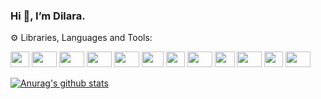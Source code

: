 ###                   Hi 👋, I’m Dilara.



⚙ Libraries, Languages and Tools:


<img
src="https://promto.com/wp-content/uploads/2019/08/icon-tableau-1.png" width="30" height="25"
/>
<img
src="https://miro.medium.com/max/805/1*aUSZsGFCMPNYCkQygs4aGQ.jpeg" width="40" height="25"
/>
<img
src="https://seekvectorlogo.com/wp-content/uploads/2018/12/power-bi-vector-logo.png" width="40" height="25"
/>
<img
src="https://upload.wikimedia.org/wikipedia/commons/thumb/e/ed/Pandas_logo.svg/2560px-Pandas_logo.svg.png" width="40" height="25"
/>
<img
src="https://upload.wikimedia.org/wikipedia/commons/thumb/3/31/NumPy_logo_2020.svg/1200px-NumPy_logo_2020.svg.png" width="40" height="25"
/>
<img
src="https://pbs.twimg.com/media/EhGuwXWXgAEERcn.png" width="35" height="25"
/>
<img
src="https://www.firelinescience.com/wp-content/uploads/2019/09/SciPy-Logo.png" width="30" height="25"
/>
<img
src="https://repository-images.githubusercontent.com/33702544/b4400c80-718b-11e9-9f3a-306c07a5f3de" width="40" height="25"
/>
<img
src="https://p.kindpng.com/picc/s/159-1596083_python-logo-png-transparent-images-python-language-png.png" width="32" height="25"
/>
<img
src="https://brandslogos.com/wp-content/uploads/images/large/microsoft-sql-server-logo-black-and-white.png" width="40" height="25"
/>
<img
src="https://findicons.com/files/icons/2795/office_2013_hd/2000/excel.png" width="30" height="25"
/>
<img
src="https://logodix.com/logo/1185774.png" width="40" height="25"
/>







[![Anurag's github stats](https://github-readme-stats.vercel.app/api?username=dilaraozcerit&theme=white-black)](https://github.com/anuraghazra/github-readme-stats)
 
<!--
**dilaraozcerit/dilaraozcerit** is a ✨ _special_ ✨ repository because its `README.md` (this file) appears on your GitHub profile.

Here are some ideas to get you started:

- 🔭 I’m currently working on ...
- 🌱 I’m currently learning ...
- 👯 I’m looking to collaborate on ...
- 🤔 I’m looking for help with ...
- 💬 Ask me about ...
- 📫 How to reach me: ...
- 😄 Pronouns: ...
- ⚡ Fun fact: ...
-->
